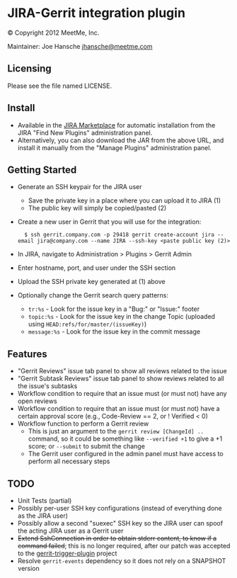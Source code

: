 JIRA-Gerrit integration plugin
==============================
&copy; Copyright 2012 MeetMe, Inc.

Maintainer: Joe Hansche <jhansche@meetme.com>


Licensing
---------
Please see the file named LICENSE.


Install
-------
* Available in the [JIRA Marketplace](https://marketplace.atlassian.com/plugins/com.meetme.plugins.jira.gerrit-plugin)
  for automatic installation from the JIRA "Find New Plugins" administration
  panel.
* Alternatively, you can also download the JAR from the above URL, and install
  it manually from the "Manage Plugins" administration panel.


Getting Started
---------------
* Generate an SSH keypair for the JIRA user
  * Save the private key in a place where you can upload it to JIRA (1)
  * The public key will simply be copied/pasted (2)
* Create a new user in Gerrit that you will use for the integration:

        $ ssh gerrit.company.com -p 29418 gerrit create-account jira --email jira@company.com --name JIRA --ssh-key <paste public key (2)>

* In JIRA, navigate to Administration > Plugins > Gerrit Admin
* Enter hostname, port, and user under the SSH section
* Upload the SSH private key generated at (1) above
* Optionally change the Gerrit search query patterns:
  * `tr:%s` - Look for the issue key in a "Bug:" or "Issue:" footer
  * `topic:%s` - Look for the issue key in the change Topic (uploaded using
    `HEAD:refs/for/master/(issueKey)`)
  * `message:%s` - Look for the issue key in the commit message


Features
--------
* "Gerrit Reviews" issue tab panel to show all reviews related to the issue
* "Gerrit Subtask Reviews" issue tab panel to show reviews related to all
  the issue's subtasks
* Workflow condition to require that an issue must (or must not) have any
  open reviews
* Workflow condition to require that an issue must (or must not) have a certain
  approval score (e.g., Code-Review == 2, or ! Verified < 0)
* Workflow function to perform a Gerrit review
  * This is just an argument to the `gerrit review [ChangeId] ..` command, so
    it could be something like `--verified +1` to give a +1 score;
    or `--submit` to submit the change
  * The Gerrit user configured in the admin panel must have access to perform
    all necessary steps

TODO
----
* Unit Tests (partial)
* Possibly per-user SSH key configurations (instead of everything done as
  the JIRA user)
* Possibly allow a second "suexec" SSH key so the JIRA user can spoof the
  acting JIRA user as a Gerrit user
* ~~Extend SshConnection in order to obtain stderr content, to know if a
  command failed~~; this is no longer required, after our patch was accepted
  to the [gerrit-trigger-plugin](https://github.com/jenkinsci/gerrit-trigger-plugin/pull/26)
  project
* Resolve `gerrit-events` dependency so it does not rely on a SNAPSHOT version
